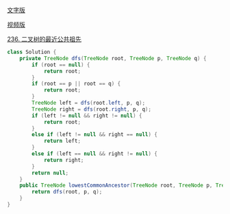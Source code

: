 [文字版](https://programmercarl.com/0236.%E4%BA%8C%E5%8F%89%E6%A0%91%E7%9A%84%E6%9C%80%E8%BF%91%E5%85%AC%E5%85%B1%E7%A5%96%E5%85%88.html)

[视频版](https://www.bilibili.com/video/BV1jd4y1B7E2)

[236. 二叉树的最近公共祖先](https://leetcode.cn/problems/lowest-common-ancestor-of-a-binary-tree)

```Java
class Solution {
    private TreeNode dfs(TreeNode root, TreeNode p, TreeNode q) {
        if (root == null) {
            return root;
        }
        if (root == p || root == q) {
            return root;
        }
        TreeNode left = dfs(root.left, p, q);
        TreeNode right = dfs(root.right, p, q);
        if (left != null && right != null) {
            return root;
        }
        else if (left != null && right == null) {
            return left;
        }
        else if (left == null && right != null) {
            return right;
        }
        return null;
    }
    public TreeNode lowestCommonAncestor(TreeNode root, TreeNode p, TreeNode q) {
        return dfs(root, p, q);
    }
}
```